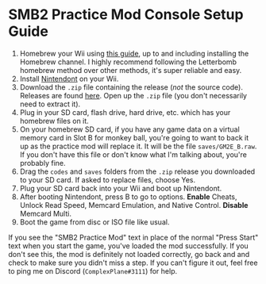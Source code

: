 # SMB2 Practice Mod Console Setup Guide

1. Homebrew your Wii using [this guide](wii.guide), up to and including installing the Homebrew channel.
   I highly recommend following the Letterbomb homebrew method over other methods, it's super reliable and easy.
2. Install [Nintendont](https://github.com/FIX94/Nintendont) on your Wii.
3. Download the `.zip` file containing the release (_not_ the source code). Releases are
   found [here](https://github.com/complexplane/apesphere/releases). Open up the `.zip` file (you don't necessarily need
   to extract it).
4. Plug in your SD card, flash drive, hard drive, etc. which has your homebrew files on it.
5. On your homebrew SD card, if you have any game data on a virtual memory card in Slot B for monkey ball, you're going
   to want to back it up as the practice mod will replace it. It will be the file `saves/GM2E_B.raw`. If you don't have
   this file or don't know what I'm talking about, you're probably fine.
6. Drag the `codes` and `saves` folders from the `.zip` release you downloaded to your SD card. If asked to replace
   files, choose Yes.
7. Plug your SD card back into your Wii and boot up Nintendont.
8. After booting Nintendont, press B to go to options. **Enable** Cheats, Unlock Read Speed, Memcard Emulation, and
   Native Control. **Disable** Memcard Multi.
9. Boot the game from disc or ISO file like usual.

If you see the "SMB2 Practice Mod" text in place of the normal "Press Start" text when you start the game, you've
loaded the mod successfully. If you don't see this, the mod is definitely not loaded correctly, go back and and check to
make sure you didn't miss a step. If you can't figure it out, feel free to ping me on Discord (`ComplexPlane#3111`) for
help.
